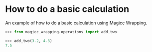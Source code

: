 # How to do a basic calculation

An example of how to do a basic calculation using Magicc Wrapping.

```python
>>> from magicc_wrapping.operations import add_two

>>> add_two(3.2, 4.3)
7.5
```
